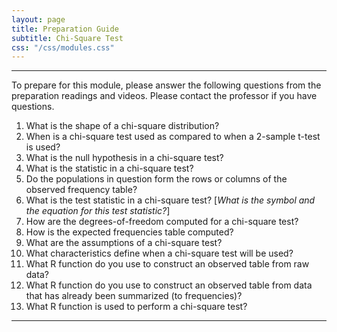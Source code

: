 ```yaml
---
layout: page
title: Preparation Guide
subtitle: Chi-Square Test
css: "/css/modules.css"
---
```


----

<div class="alert alert-warning">
To prepare for this module, please answer the following questions from the preparation readings and videos. Please contact the professor if you have questions.
</div>

1. What is the shape of a chi-square distribution?
1. When is a chi-square test used as compared to when a 2-sample t-test is used?
1. What is the null hypothesis in a chi-square test?
1. What is the statistic in a chi-square test?
1. Do the populations in question form the rows or columns of the observed frequency table?
1. What is the test statistic in a chi-square test? [*What is the symbol and the equation for this test statistic?*]
1. How are the degrees-of-freedom computed for a chi-square test?
1. How is the expected frequencies table computed?
1. What are the assumptions of a chi-square test?
1. What characteristics define when a chi-square test will be used?
1. What R function do you use to construct an observed table from raw data?
1. What R function do you use to construct an observed table from data that has already been summarized (to frequencies)?
1. What R function is used to perform a chi-square test?

----
